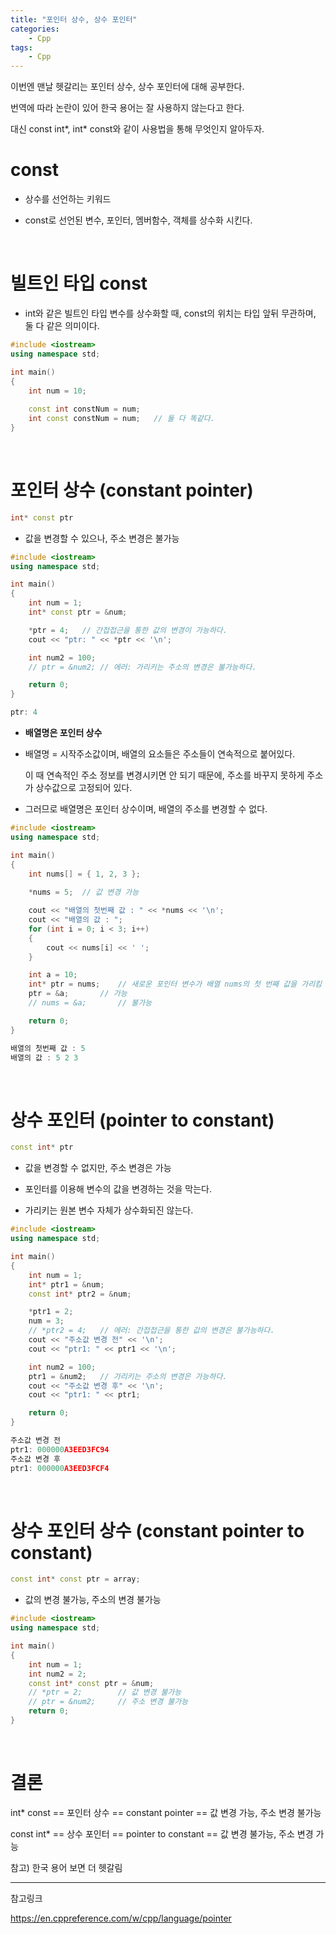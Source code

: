 ```yaml
---
title: "포인터 상수, 상수 포인터"
categories:
    - Cpp
tags:
    - Cpp
---
```


이번엔 맨날 헷갈리는 포인터 상수, 상수 포인터에 대해 공부한다.

번역에 따라 논란이 있어 한국 용어는 잘 사용하지 않는다고 한다.

대신 const int*, int* const와 같이 사용법을 통해 무엇인지 알아두자.



# const

- 상수를 선언하는 키워드

- const로 선언된 변수, 포인터, 멤버함수, 객체를 상수화 시킨다.

<br>

# 빌트인 타입 const

- int와 같은 빌트인 타입 변수를 상수화할 때, const의 위치는 타입 앞뒤 무관하며, 둘 다 같은 의미이다.

```cpp
#include <iostream>
using namespace std;

int main()
{
	int num = 10;
	
	const int constNum = num;
	int const constNum = num;	// 둘 다 똑같다.
}
```

<br>

# 포인터 상수 (constant pointer)

```cpp
int* const ptr
```

- 값을 변경할 수 있으나, 주소 변경은 불가능

```cpp
#include <iostream>
using namespace std;

int main()
{
	int num = 1;
	int* const ptr = &num;

	*ptr = 4;	// 간접접근을 통한 값의 변경이 가능하다.
	cout << "ptr: " << *ptr << '\n';

	int num2 = 100;
	// ptr = &num2;	// 에러: 가리키는 주소의 변경은 불가능하다.

	return 0;
}
```
```cpp
ptr: 4
```

- **배열명은 포인터 상수**

- 배열명 = 시작주소값이며, 배열의 요소들은 주소들이 연속적으로 붙어있다.

	이 때 연속적인 주소 정보를 변경시키면 안 되기 때문에, 주소를 바꾸지 못하게 주소가 상수값으로 고정되어 있다.

- 그러므로 배열명은 포인터 상수이며, 배열의 주소를 변경할 수 없다.

```cpp
#include <iostream>
using namespace std;

int main()
{
	int nums[] = { 1, 2, 3 };
	
	*nums = 5;	// 값 변경 가능

	cout << "배열의 첫번째 값 : " << *nums << '\n';
	cout << "배열의 값 : ";
	for (int i = 0; i < 3; i++)
	{
		cout << nums[i] << ' ';
	}

	int a = 10;
	int* ptr = nums;	// 새로운 포인터 변수가 배열 nums의 첫 번째 값을 가리킴
	ptr = &a;		// 가능
	// nums = &a;		// 불가능

	return 0;
}
```
```cpp
배열의 첫번째 값 : 5
배열의 값 : 5 2 3
```

<br>

# 상수 포인터 (pointer to constant)

```cpp
const int* ptr
```

- 값을 변경할 수 없지만, 주소 변경은 가능

- 포인터를 이용해 변수의 값을 변경하는 것을 막는다.

- 가리키는 원본 변수 자체가 상수화되진 않는다.

```cpp
#include <iostream>
using namespace std;

int main()
{
	int num = 1;
	int* ptr1 = &num;
	const int* ptr2 = &num;

	*ptr1 = 2;
	num = 3;
	// *ptr2 = 4;	// 에러: 간접접근을 통한 값의 변경은 불가능하다.
	cout << "주소값 변경 전" << '\n';
	cout << "ptr1: " << ptr1 << '\n';

	int num2 = 100;
	ptr1 = &num2;	// 가리키는 주소의 변경은 가능하다.
	cout << "주소값 변경 후" << '\n';
	cout << "ptr1: " << ptr1;

	return 0;
}
```
```cpp
주소값 변경 전
ptr1: 000000A3EED3FC94
주소값 변경 후
ptr1: 000000A3EED3FCF4
```

<br>

# 상수 포인터 상수 (constant pointer to constant)

```cpp
const int* const ptr = array;
```

- 값의 변경 불가능, 주소의 변경 불가능

```cpp
#include <iostream>
using namespace std;

int main()
{
	int num = 1;
	int num2 = 2;
	const int* const ptr = &num;
	// *ptr = 2;		// 값 변경 불가능
	// ptr = &num2;		// 주소 변경 불가능
	return 0;
}
```

<br>

# 결론

int* const == 포인터 상수 == constant pointer == 값 변경 가능, 주소 변경 불가능

const int* == 상수 포인터 == pointer to constant == 값 변경 불가능, 주소 변경 가능

참고) 한국 용어 보면 더 헷갈림

---

참고링크

<https://en.cppreference.com/w/cpp/language/pointer>